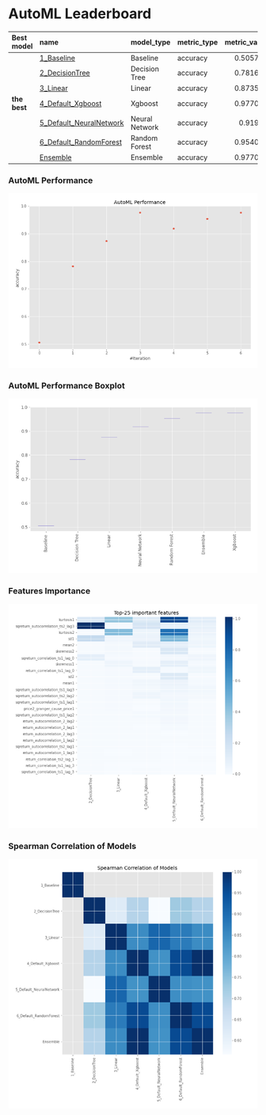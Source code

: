 # AutoML Leaderboard

| Best model   | name                                                         | model_type     | metric_type   |   metric_value |   train_time |
|:-------------|:-------------------------------------------------------------|:---------------|:--------------|---------------:|-------------:|
|              | [1_Baseline](1_Baseline/README.md)                           | Baseline       | accuracy      |       0.505747 |         1.71 |
|              | [2_DecisionTree](2_DecisionTree/README.md)                   | Decision Tree  | accuracy      |       0.781609 |         6.1  |
|              | [3_Linear](3_Linear/README.md)                               | Linear         | accuracy      |       0.873563 |         4.99 |
| **the best** | [4_Default_Xgboost](4_Default_Xgboost/README.md)             | Xgboost        | accuracy      |       0.977011 |         5.7  |
|              | [5_Default_NeuralNetwork](5_Default_NeuralNetwork/README.md) | Neural Network | accuracy      |       0.91954  |         3.44 |
|              | [6_Default_RandomForest](6_Default_RandomForest/README.md)   | Random Forest  | accuracy      |       0.954023 |         9.05 |
|              | [Ensemble](Ensemble/README.md)                               | Ensemble       | accuracy      |       0.977011 |         0.37 |

### AutoML Performance
![AutoML Performance](ldb_performance.png)

### AutoML Performance Boxplot
![AutoML Performance Boxplot](ldb_performance_boxplot.png)

### Features Importance
![features importance across models](features_heatmap.png)



### Spearman Correlation of Models
![models spearman correlation](correlation_heatmap.png)

